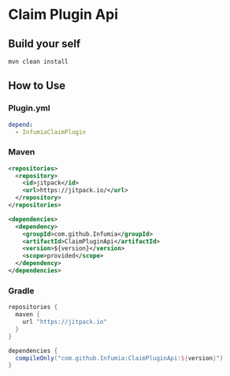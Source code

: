 # Claim Plugin Api

## Build your self

`mvn clean install`

## How to Use

### Plugin.yml

```yml
depend:
  - InfumiaClaimPlugin
```

### Maven

```xml
<repositories>
  <repository>
    <id>jitpack</id>
    <url>https://jitpack.io/</url>
  </repository>
</repositories>
```

```xml
<dependencies>
  <dependency>
    <groupId>com.github.Infumia</groupId>
    <artifactId>ClaimPluginApi</artifactId>
    <version>${version}</version>
    <scope>provided</scope>
  </dependency>
</dependencies>
```

### Gradle

```groovy
repositories {
  maven {
    url "https://jitpack.io"
  }
}
```

```groovy
dependencies {
  compileOnly("com.github.Infumia:ClaimPluginApi:${version}")
}
```
